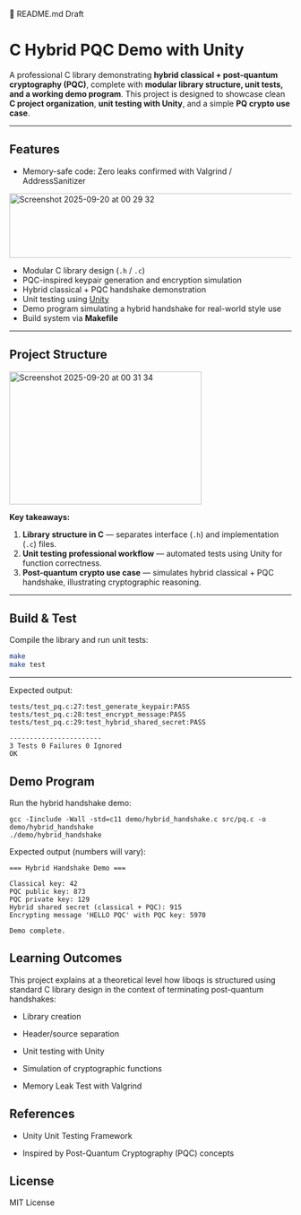 🔹 README.md Draft
# C Hybrid PQC Demo with Unity

A professional C library demonstrating **hybrid classical + post-quantum cryptography (PQC)**, complete with **modular library structure, unit tests, and a working demo program**. This project 
is designed to showcase clean **C project organization**, **unit testing with Unity**, and a simple **PQ crypto use case**.

--- 

## Features

- Memory-safe code: Zero leaks confirmed with Valgrind / AddressSanitizer

<img width="505" height="115" alt="Screenshot 2025-09-20 at 00 29 32" src="https://github.com/user-attachments/assets/397f7851-f28c-4d30-bedd-abc3abe84d49" />

- Modular C library design (`.h` / `.c`)  
- PQC-inspired keypair generation and encryption simulation  
- Hybrid classical + PQC handshake demonstration  
- Unit testing using [Unity](https://github.com/ThrowTheSwitch/Unity)  
- Demo program simulating a hybrid handshake for real-world style use  
- Build system via **Makefile**

---

## Project Structure

<img width="343" height="237" alt="Screenshot 2025-09-20 at 00 31 34" src="https://github.com/user-attachments/assets/c34ed64d-a15c-481a-b507-1764f3197f79" />


**Key takeaways:**

1. **Library structure in C** — separates interface (`.h`) and implementation (`.c`) files.  
2. **Unit testing professional workflow** — automated tests using Unity for function correctness.  
3. **Post-quantum crypto use case** — simulates hybrid classical + PQC handshake, illustrating cryptographic reasoning.

---

## Build & Test

Compile the library and run unit tests:

```bash
make
make test
```
--- 
Expected output:

```
tests/test_pq.c:27:test_generate_keypair:PASS
tests/test_pq.c:28:test_encrypt_message:PASS
tests/test_pq.c:29:test_hybrid_shared_secret:PASS

-----------------------
3 Tests 0 Failures 0 Ignored 
OK
```

## Demo Program

Run the hybrid handshake demo:

```
gcc -Iinclude -Wall -std=c11 demo/hybrid_handshake.c src/pq.c -o demo/hybrid_handshake
./demo/hybrid_handshake
```

Expected output (numbers will vary):

```
=== Hybrid Handshake Demo ===

Classical key: 42
PQC public key: 873
PQC private key: 129
Hybrid shared secret (classical + PQC): 915
Encrypting message 'HELLO PQC' with PQC key: 5970

Demo complete.
```


## Learning Outcomes

This project explains at a theoretical level how liboqs is structured using standard C library design in the context of terminating post-quantum handshakes:

- Library creation

- Header/source separation

- Unit testing with Unity

- Simulation of cryptographic functions

- Memory Leak Test with Valgrind


## References

- Unity Unit Testing Framework

- Inspired by Post-Quantum Cryptography (PQC) concepts


## License

MIT License
